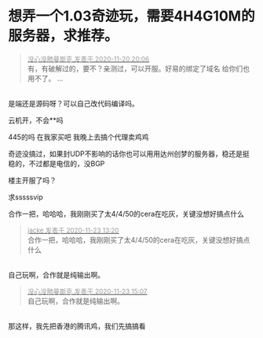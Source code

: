 # 想弄一个1.03奇迹玩，需要4H4G10M的服务器，求推荐。


<div class="quote"><blockquote><font size="2"><a href="https://www.hostloc.com/forum.php?mod=redirect&amp;goto=findpost&amp;pid=9488708&amp;ptid=769071" target="_blank"><font color="#999999">没心没肺曼斯克 发表于 2020-11-20 20:06</font></a></font><br />
有，有破解过的，要不？亲测过，可以开服。好易的绑定了域名 给你们也用不了。 ...</blockquote></div><br />
是端还是源码呀？可以自己改代码编译吗。

云机开，不会**吗

445的吗 在我家买吧 我晚上去搞个代理卖鸡鸡

奇迹没搞过，如果封UDP不影响的话你也可以用用达州创梦的服务器，稳还是挺稳的，不过都是电信的，没BGP

楼主开服了吗？

求sssssvip

合作一把，哈哈哈，我刚刚买了太4/4/50的cera在吃灰，关键没想好搞点什么<br />


<div class="quote"><blockquote><font size="2"><a href="https://www.hostloc.com/forum.php?mod=redirect&amp;goto=findpost&amp;pid=9501076&amp;ptid=769071" target="_blank"><font color="#999999">jacke 发表于 2020-11-23 13:20</font></a></font><br />
合作一把，哈哈哈，我刚刚买了太4/4/50的cera在吃灰，关键没想好搞点什么</blockquote></div><br />
自己玩啊，合作就是纯输出啊。

<div class="quote"><blockquote><font size="2"><a href="https://www.hostloc.com/forum.php?mod=redirect&amp;goto=findpost&amp;pid=9501780&amp;ptid=769071" target="_blank"><font color="#999999">没心没肺曼斯克 发表于 2020-11-23 15:07</font></a></font><br />
自己玩啊，合作就是纯输出啊。</blockquote></div><br />
那这样，我先把香港的腾讯鸡，我们先搞搞看
